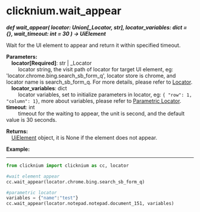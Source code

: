 # clicknium.wait_appear
***def wait_appear(
        locator: Union[_Locator, str],
        locator_variables: dict = {},
        wait_timeout: int = 30
    ) -> UiElement***  

Wait for the UI element to appear and return it within specified timeout.

**Parameters:**  
    &emsp;**locator[Required]**: str | _Locator   
        &emsp;&emsp; locator string, the visit path of locator for target UI element, eg: 'locator.chrome.bing.search_sb_form_q', locator store is chrome, and locator name is search_sb_form_q. For more details, please refer to [Locator](../../automation/locator.md). 
    &emsp;**locator_variables**: dict  
        &emsp;&emsp; locator variables, set to initialize parameters in locator, eg: `{ "row": 1,  "column": 1}`, more about variables, please refer to [Parametric Locator](./doc/automation/parametric_locator.md).
    &emsp;**timeout**: int  
        &emsp;&emsp; timeout for the waiting to appear, the unit is second, and the default value is 30 seconds. 

**Returns:**  
    &emsp;[UiElement](./doc/api/python/uielement/uielement.md) object, it is None if the element does not appear.


**Example:**
***
```python
from clicknium import clicknium as cc, locator

#wait element appear
cc.wait_appear(locator.chrome.bing.search_sb_form_q)

#parametric locator
variables = {"name":"test"}
cc.wait_appear(locator.notepad.notepad.document_151, variables)
```